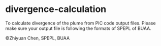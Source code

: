 # divergence-calculation
To calculate divergence of the plume from PIC code output files.
Please make sure your output file is following the formats of SPEPL of BUAA.

©️Zhiyuan Chen, SPEPL, BUAA
